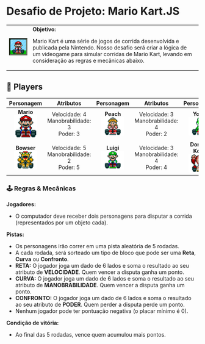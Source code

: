 # Desafio de Projeto: Mario Kart.JS

<table>
  <tr>
    <td>
      <img src="./docs/header.gif" alt="Mario Kart" width="200">
    </td>
    <td>
      <b>Objetivo:</b>
      <p>Mario Kart é uma série de jogos de corrida desenvolvida e publicada pela Nintendo. Nosso desafio será criar a lógica de um videogame para simular corridas de Mario Kart, levando em consideração as regras e mecânicas abaixo.</p>
    </td>
  </tr>
</table>

## 👥 Players

| Personagem | Atributos | Personagem | Atributos | Personagem | Atributos |
| :---: | :---: | :---: | :---: | :---: | :---: |
| **Mario** <br> <img src="./docs/players/mario.gif" alt="Mario" width="60"> | Velocidade: 4 <br> Manobrabilidade: 3 <br> Poder: 3 | **Peach** <br> <img src="./docs/players/peach.gif" alt="Peach" width="60"> | Velocidade: 3 <br> Manobrabilidade: 4 <br> Poder: 2 | **Yoshi** <br> <img src="./docs/players/yoshi.gif" alt="Yoshi" width="60"> | Velocidade: 2 <br> Manobrabilidade: 4 <br> Poder: 3 |
| **Bowser** <br> <img src="./docs/players/bowser.gif" alt="Bowser" width="60"> | Velocidade: 5 <br> Manobrabilidade: 2 <br> Poder: 5 | **Luigi** <br> <img src="./docs/players/luigi.gif" alt="Luigi" width="60"> | Velocidade: 3 <br> Manobrabilidade: 4 <br> Poder: 4 | **Donkey Kong** <br> <img src="./docs/players/dk.gif" alt="Donkey Kong" width="60"> | Velocidade: 2 <br> Manobrabilidade: 2 <br> Poder: 5 |

### 🕹️ Regras & Mecânicas

**Jogadores:**

- O computador deve receber dois personagens para disputar a corrida (representados por um objeto cada).

**Pistas:**

- Os personagens irão correr em uma pista aleatória de 5 rodadas.
- A cada rodada, será sorteado um tipo de bloco que pode ser uma **Reta**, **Curva** ou **Confronto**.
- **RETA:** O jogador joga um dado de 6 lados e soma o resultado ao seu atributo de **VELOCIDADE**. Quem vencer a disputa ganha um ponto.
- **CURVA:** O jogador joga um dado de 6 lados e soma o resultado ao seu atributo de **MANOBRABILIDADE**. Quem vencer a disputa ganha um ponto.
- **CONFRONTO:** O jogador joga um dado de 6 lados e soma o resultado ao seu atributo de **PODER**. Quem perder a disputa perde um ponto.
- Nenhum jogador pode ter pontuação negativa (o placar mínimo é 0).

**Condição de vitória:**

- Ao final das 5 rodadas, vence quem acumulou mais pontos.
